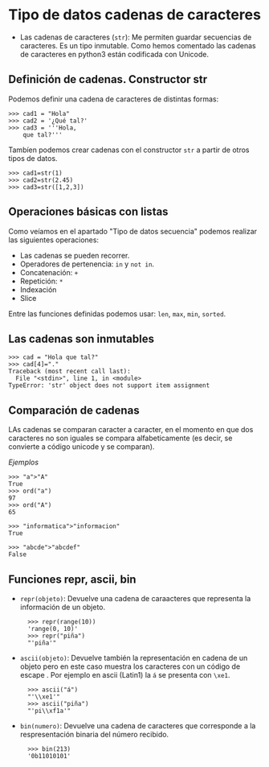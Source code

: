 # Tipo de datos cadenas de caracteres

* Las cadenas de caracteres (`str`): Me permiten guardar secuencias de caracteres. Es un tipo inmutable. Como hemos comentado las cadenas de caracteres en python3 están codificada con Unicode.

## Definición de cadenas. Constructor str

Podemos definir una cadena de caracteres de distintas formas:

	>>> cad1 = "Hola"
	>>> cad2 = '¿Qué tal?'
	>>> cad3 = '''Hola,
		que tal?'''

Tambíen podemos crear cadenas con el constructor `str` a partir de otros tipos de datos.

	>>> cad1=str(1)
	>>> cad2=str(2.45)
	>>> cad3=str([1,2,3])

## Operaciones básicas con listas

Como veíamos en el apartado "Tipo de datos secuencia" podemos realizar las siguientes operaciones:

* Las cadenas se pueden recorrer.
* Operadores de pertenencia: `in` y `not in`.
* Concatenación: `+` 
* Repetición: `*`
* Indexación
* Slice

Entre las funciones definidas podemos usar: `len`, `max`, `min`, `sorted`.

## Las cadenas son inmutables

	>>> cad = "Hola que tal?"
	>>> cad[4]="."
	Traceback (most recent call last):
	  File "<stdin>", line 1, in <module>
	TypeError: 'str' object does not support item assignment

## Comparación de cadenas

LAs cadenas se comparan caracter a caracter, en el momento en que dos caracteres no son iguales se compara alfabeticamente (es decir, se convierte a código unicode y se comparan). 

*Ejemplos*

	>>> "a">"A"
	True
	>>> ord("a")
	97
	>>> ord("A")
	65

	>>> "informatica">"informacion"
	True

	>>> "abcde">"abcdef"
	False

## Funciones repr, ascii, bin

* `repr(objeto)`: Devuelve una cadena de caraacteres que representa la información de un objeto.

		>>> repr(range(10))
		'range(0, 10)'
		>>> repr("piña")
		"'piña'"
* `ascii(objeto)`: Devuelve también la representación en cadena de un objeto pero en este caso muestra los caracteres con un código de escape \. Por ejemplo en ascii (Latin1) la `á` se presenta con `\xe1`.

		>>> ascii("á")
		"'\\xe1'"
		>>> ascii("piña")
		"'pi\\xf1a'"

* `bin(numero)`: Devuelve una cadena de caracteres que corresponde a la respresentación binaria del número recibido.

		>>> bin(213)
		'0b11010101'	
		

